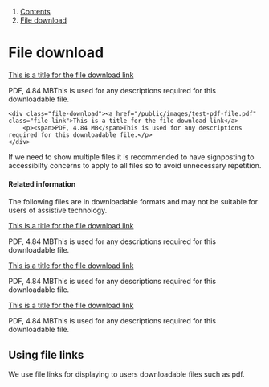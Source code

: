 1.  [Contents](/docs/core/design/overview)
2.  [File download](#)

# File download

<div class="file-download"><a href="/public/images/test-pdf-file.pdf" class="file-link">This is a title for the file download link</a>
	<p><span>PDF, 4.84 MB</span>This is used for any descriptions required for this downloadable file.</p>
</div>

	<div class="file-download"><a href="/public/images/test-pdf-file.pdf" class="file-link">This is a title for the file download link</a>
		<p><span>PDF, 4.84 MB</span>This is used for any descriptions required for this downloadable file.</p>
	</div>

If we need to show multiple files it is recommended to have signposting to accessibilty concerns to apply to all files so to avoid unnecessary repetition.

<div class="file-collection">
	<h4>Related information</h4>
	<p>The following files are in downloadable formats and may not be suitable for users of assistive technology.</p>
	<div class="file-download"><a href="/public/images/test-pdf-file.pdf" class="file-link">This is a title for the file download link</a>
		<p><span>PDF, 4.84 MB</span>This is used for any descriptions required for this downloadable file.</p>
	</div>
	<div class="file-download"><a href="/public/images/test-pdf-file.pdf" class="file-link">This is a title for the file download link</a>
		<p><span>PDF, 4.84 MB</span>This is used for any descriptions required for this downloadable file.</p>
	</div>
	<div class="file-download"><a href="/public/images/test-pdf-file.pdf" class="file-link">This is a title for the file download link</a>
		<p><span>PDF, 4.84 MB</span>This is used for any descriptions required for this downloadable file.</p>
	</div>
</div>

## Using file links

We use file links for displaying to users downloadable files such as pdf.
